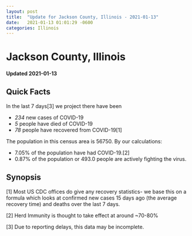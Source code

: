 ```yaml
---
layout: post
title:  "Update for Jackson County, Illinois - 2021-01-13"
date:   2021-01-13 01:01:29 -0600
categories: Illinois
---
```


# Jackson County, Illinois
#### Updated 2021-01-13

## Quick Facts

In the last 7 days[3] we project there have been
- *234* new cases of COVID-19
- *5* people have died of COVID-19
- *78* people have recovered from COVID-19[1]

The population in this census area is 56750. By our calculations:
- 7.05% of the population have had COVID-19.[2]
- 0.87% of the population or 493.0 people are actively fighting the virus.

## Synopsis




[1] Most US CDC offices do give any recovery statistics- we base this on a formula which looks at confirmed new cases
15 days ago (the average recovery time) and deaths over the last 7 days.

[2] Herd Immunity is thought to take effect at around ~70-80%

[3] Due to reporting delays, this data may be incomplete.
 
    